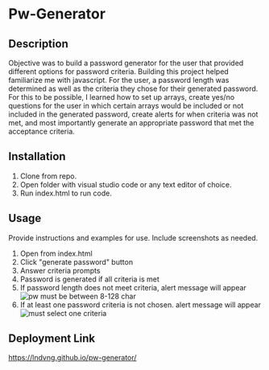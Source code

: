 # Pw-Generator

## Description

Objective was to build a password generator for the user that provided different options for password criteria. Building this project helped familiarize me with javascript. For the user, a password length was determined as well as the criteria they chose for their generated password. For this to be possible, I learned how to set up arrays, create yes/no questions for the user in which certain arrays would be included or not included in the generated password, create alerts for when criteria was not met, and most importantly generate an appropriate password that met the acceptance criteria. 

## Installation

1. Clone from repo.
2. Open folder with visual studio code or any text editor of choice.
3. Run index.html to run code.


## Usage

Provide instructions and examples for use. Include screenshots as needed.

1. Open from index.html
2. Click "generate password" button
3. Answer criteria prompts
4. Password is generated if all criteria is met
5. If password length does not meet criteria, alert message will appear
![pw must be between 8-128 char](https://github.com/lndvng/pw-generator/assets/141216114/79299c11-b11a-4343-bc39-5d1669eb3293)
6. If at least one password criteria is not chosen. alert message will appear
![must select one criteria](https://github.com/lndvng/pw-generator/assets/141216114/5264bd11-8094-4e7f-b2dd-44d331c1c24e)

## Deployment Link
https://lndvng.github.io/pw-generator/